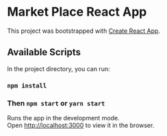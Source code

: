 # Market Place React App

This project was bootstrapped with [Create React App](https://github.com/facebook/create-react-app).

## Available Scripts

In the project directory, you can run:

### `npm install`

### Then `npm start` or `yarn start`

Runs the app in the development mode.\
Open [http://localhost:3000](http://localhost:3000) to view it in the browser.